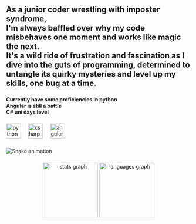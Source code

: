 <h2 align="left">As a junior coder wrestling with imposter syndrome, <br>I'm always baffled over why my code misbehaves one moment and works like magic the next. <br>It's a wild ride of frustration and fascination as I dive into the guts of programming, determined to untangle its quirky mysteries and level up my skills, one bug at a time.</h2>

###

<h4 align="left">Currently have some proficiencies in python <br>Angular is still a battle <br>C# uni days level</h4>

###

<div align="left">
  <img src="https://cdn.jsdelivr.net/gh/devicons/devicon/icons/python/python-original.svg" height="40" alt="python logo"  />
  <img width="12" />
  <img src="https://cdn.jsdelivr.net/gh/devicons/devicon/icons/csharp/csharp-original.svg" height="40" alt="csharp logo"  />
  <img width="12" />
  <img src="https://cdn.jsdelivr.net/gh/devicons/devicon/icons/angularjs/angularjs-original.svg" height="40" alt="angularjs logo"  />
</div>

###

<img src="https://raw.githubusercontent.com/FCRosslee/FCRosslee/output/snake.svg" alt="Snake animation" />

###

<div align="center">
  <img src="https://github-readme-stats.vercel.app/api?username=FCRosslee&hide_title=false&hide_rank=false&show_icons=true&include_all_commits=true&count_private=true&disable_animations=false&theme=dracula&locale=en&hide_border=false&order=1" height="150" alt="stats graph"  />
  <img src="https://github-readme-stats.vercel.app/api/top-langs?username=FCRosslee&locale=en&hide_title=false&layout=compact&card_width=320&langs_count=5&theme=dracula&hide_border=false&order=2" height="150" alt="languages graph"  />
</div>

###
